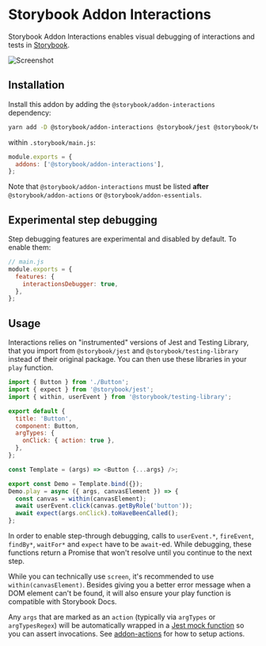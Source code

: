 # Storybook Addon Interactions

Storybook Addon Interactions enables visual debugging of interactions and tests in [Storybook](https://storybook.js.org).

![Screenshot](https://user-images.githubusercontent.com/321738/135628189-3d101cba-50bc-49dc-bba0-776586fedaf3.png)

## Installation

Install this addon by adding the `@storybook/addon-interactions` dependency:

```sh
yarn add -D @storybook/addon-interactions @storybook/jest @storybook/testing-library
```

within `.storybook/main.js`:

```js
module.exports = {
  addons: ['@storybook/addon-interactions'],
};
```

Note that `@storybook/addon-interactions` must be listed **after** `@storybook/addon-actions` or `@storybook/addon-essentials`.

## Experimental step debugging

Step debugging features are experimental and disabled by default. To enable them:

```js
// main.js
module.exports = {
  features: {
    interactionsDebugger: true,
  },
};
```

## Usage

Interactions relies on "instrumented" versions of Jest and Testing Library, that you import from `@storybook/jest` and
`@storybook/testing-library` instead of their original package. You can then use these libraries in your `play` function.

```js
import { Button } from './Button';
import { expect } from '@storybook/jest';
import { within, userEvent } from '@storybook/testing-library';

export default {
  title: 'Button',
  component: Button,
  argTypes: {
    onClick: { action: true },
  },
};

const Template = (args) => <Button {...args} />;

export const Demo = Template.bind({});
Demo.play = async ({ args, canvasElement }) => {
  const canvas = within(canvasElement);
  await userEvent.click(canvas.getByRole('button'));
  await expect(args.onClick).toHaveBeenCalled();
};
```

In order to enable step-through debugging, calls to `userEvent.*`, `fireEvent`, `findBy*`, `waitFor*` and `expect` have to
be `await`-ed. While debugging, these functions return a Promise that won't resolve until you continue to the next step.

While you can technically use `screen`, it's recommended to use `within(canvasElement)`. Besides giving you a better error
message when a DOM element can't be found, it will also ensure your play function is compatible with Storybook Docs.

Any `args` that are marked as an `action` (typically via `argTypes` or `argTypesRegex`) will be automatically wrapped in
a [Jest mock function](https://jestjs.io/docs/jest-object#jestfnimplementation) so you can assert invocations. See
[addon-actions](https://storybook.js.org/docs/react/essentials/actions) for how to setup actions.
